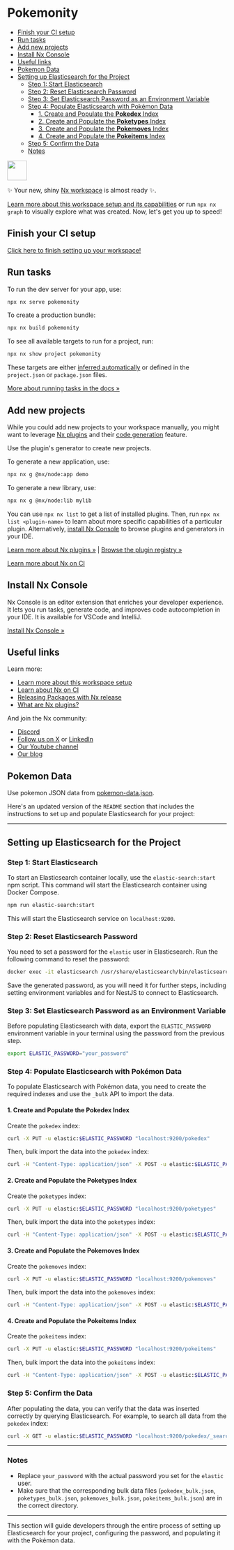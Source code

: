 # Pokemonity<!-- omit in toc -->

- [Finish your CI setup](#finish-your-ci-setup)
- [Run tasks](#run-tasks)
- [Add new projects](#add-new-projects)
- [Install Nx Console](#install-nx-console)
- [Useful links](#useful-links)
- [Pokemon Data](#pokemon-data)
- [Setting up Elasticsearch for the Project](#setting-up-elasticsearch-for-the-project)
	- [Step 1: Start Elasticsearch](#step-1-start-elasticsearch)
	- [Step 2: Reset Elasticsearch Password](#step-2-reset-elasticsearch-password)
	- [Step 3: Set Elasticsearch Password as an Environment Variable](#step-3-set-elasticsearch-password-as-an-environment-variable)
	- [Step 4: Populate Elasticsearch with Pokémon Data](#step-4-populate-elasticsearch-with-pokémon-data)
		- [1. Create and Populate the **Pokedex** Index](#1-create-and-populate-the-pokedex-index)
		- [2. Create and Populate the **Poketypes** Index](#2-create-and-populate-the-poketypes-index)
		- [3. Create and Populate the **Pokemoves** Index](#3-create-and-populate-the-pokemoves-index)
		- [4. Create and Populate the **Pokeitems** Index](#4-create-and-populate-the-pokeitems-index)
	- [Step 5: Confirm the Data](#step-5-confirm-the-data)
	- [Notes](#notes)

<a alt="Nx logo" href="https://nx.dev" target="_blank" rel="noreferrer"><img src="https://raw.githubusercontent.com/nrwl/nx/master/images/nx-logo.png" width="45"></a>

✨ Your new, shiny [Nx workspace](https://nx.dev) is almost ready ✨.

[Learn more about this workspace setup and its capabilities](https://nx.dev/nx-api/node?utm_source=nx_project&amp;utm_medium=readme&amp;utm_campaign=nx_projects) or run `npx nx graph` to visually explore what was created. Now, let's get you up to speed!

## Finish your CI setup

[Click here to finish setting up your workspace!](https://cloud.nx.app/connect/xkq5Mp0XQO)


## Run tasks

To run the dev server for your app, use:

```sh
npx nx serve pokemonity
```

To create a production bundle:

```sh
npx nx build pokemonity
```

To see all available targets to run for a project, run:

```sh
npx nx show project pokemonity
```
        
These targets are either [inferred automatically](https://nx.dev/concepts/inferred-tasks?utm_source=nx_project&utm_medium=readme&utm_campaign=nx_projects) or defined in the `project.json` or `package.json` files.

[More about running tasks in the docs &raquo;](https://nx.dev/features/run-tasks?utm_source=nx_project&utm_medium=readme&utm_campaign=nx_projects)

## Add new projects

While you could add new projects to your workspace manually, you might want to leverage [Nx plugins](https://nx.dev/concepts/nx-plugins?utm_source=nx_project&utm_medium=readme&utm_campaign=nx_projects) and their [code generation](https://nx.dev/features/generate-code?utm_source=nx_project&utm_medium=readme&utm_campaign=nx_projects) feature.

Use the plugin's generator to create new projects.

To generate a new application, use:

```sh
npx nx g @nx/node:app demo
```

To generate a new library, use:

```sh
npx nx g @nx/node:lib mylib
```

You can use `npx nx list` to get a list of installed plugins. Then, run `npx nx list <plugin-name>` to learn about more specific capabilities of a particular plugin. Alternatively, [install Nx Console](https://nx.dev/getting-started/editor-setup?utm_source=nx_project&utm_medium=readme&utm_campaign=nx_projects) to browse plugins and generators in your IDE.

[Learn more about Nx plugins &raquo;](https://nx.dev/concepts/nx-plugins?utm_source=nx_project&utm_medium=readme&utm_campaign=nx_projects) | [Browse the plugin registry &raquo;](https://nx.dev/plugin-registry?utm_source=nx_project&utm_medium=readme&utm_campaign=nx_projects)


[Learn more about Nx on CI](https://nx.dev/ci/intro/ci-with-nx#ready-get-started-with-your-provider?utm_source=nx_project&utm_medium=readme&utm_campaign=nx_projects)

## Install Nx Console

Nx Console is an editor extension that enriches your developer experience. It lets you run tasks, generate code, and improves code autocompletion in your IDE. It is available for VSCode and IntelliJ.

[Install Nx Console &raquo;](https://nx.dev/getting-started/editor-setup?utm_source=nx_project&utm_medium=readme&utm_campaign=nx_projects)

## Useful links

Learn more:

- [Learn more about this workspace setup](https://nx.dev/nx-api/node?utm_source=nx_project&amp;utm_medium=readme&amp;utm_campaign=nx_projects)
- [Learn about Nx on CI](https://nx.dev/ci/intro/ci-with-nx?utm_source=nx_project&utm_medium=readme&utm_campaign=nx_projects)
- [Releasing Packages with Nx release](https://nx.dev/features/manage-releases?utm_source=nx_project&utm_medium=readme&utm_campaign=nx_projects)
- [What are Nx plugins?](https://nx.dev/concepts/nx-plugins?utm_source=nx_project&utm_medium=readme&utm_campaign=nx_projects)

And join the Nx community:
- [Discord](https://go.nx.dev/community)
- [Follow us on X](https://twitter.com/nxdevtools) or [LinkedIn](https://www.linkedin.com/company/nrwl)
- [Our Youtube channel](https://www.youtube.com/@nxdevtools)
- [Our blog](https://nx.dev/blog?utm_source=nx_project&utm_medium=readme&utm_campaign=nx_projects)

## Pokemon Data

Use pokemon JSON data from [pokemon-data.json](https://github.com/Purukitto/pokemon-data.json).

Here's an updated version of the `README` section that includes the instructions to set up and populate Elasticsearch for your project:

---

## Setting up Elasticsearch for the Project

### Step 1: Start Elasticsearch

To start an Elasticsearch container locally, use the `elastic-search:start` npm script. This command will start the Elasticsearch container using Docker Compose.

```bash
npm run elastic-search:start
```

This will start the Elasticsearch service on `localhost:9200`.

### Step 2: Reset Elasticsearch Password

You need to set a password for the `elastic` user in Elasticsearch. Run the following command to reset the password:

```bash
docker exec -it elasticsearch /usr/share/elasticsearch/bin/elasticsearch-reset-password -u elastic
```

Save the generated password, as you will need it for further steps, including setting environment variables and for NestJS to connect to Elasticsearch.

### Step 3: Set Elasticsearch Password as an Environment Variable

Before populating Elasticsearch with data, export the `ELASTIC_PASSWORD` environment variable in your terminal using the password from the previous step.

```bash
export ELASTIC_PASSWORD="your_password"
```

### Step 4: Populate Elasticsearch with Pokémon Data

To populate Elasticsearch with Pokémon data, you need to create the required indexes and use the `_bulk` API to import the data.

#### 1. Create and Populate the **Pokedex** Index

Create the `pokedex` index:

```bash
curl -X PUT -u elastic:$ELASTIC_PASSWORD "localhost:9200/pokedex"
```

Then, bulk import the data into the `pokedex` index:

```bash
curl -H "Content-Type: application/json" -X POST -u elastic:$ELASTIC_PASSWORD "localhost:9200/pokedex/_bulk?pretty" --data-binary "@pokedex_bulk.json"
```

#### 2. Create and Populate the **Poketypes** Index

Create the `poketypes` index:

```bash
curl -X PUT -u elastic:$ELASTIC_PASSWORD "localhost:9200/poketypes"
```

Then, bulk import the data into the `poketypes` index:

```bash
curl -H "Content-Type: application/json" -X POST -u elastic:$ELASTIC_PASSWORD "localhost:9200/poketypes/_bulk?pretty" --data-binary "@poketypes_bulk.json"
```

#### 3. Create and Populate the **Pokemoves** Index

Create the `pokemoves` index:

```bash
curl -X PUT -u elastic:$ELASTIC_PASSWORD "localhost:9200/pokemoves"
```

Then, bulk import the data into the `pokemoves` index:

```bash
curl -H "Content-Type: application/json" -X POST -u elastic:$ELASTIC_PASSWORD "localhost:9200/pokemoves/_bulk?pretty" --data-binary "@pokemoves_bulk.json"
```

#### 4. Create and Populate the **Pokeitems** Index

Create the `pokeitems` index:

```bash
curl -X PUT -u elastic:$ELASTIC_PASSWORD "localhost:9200/pokeitems"
```

Then, bulk import the data into the `pokeitems` index:

```bash
curl -H "Content-Type: application/json" -X POST -u elastic:$ELASTIC_PASSWORD "localhost:9200/pokeitems/_bulk?pretty" --data-binary "@pokeitems_bulk.json"
```

### Step 5: Confirm the Data

After populating the data, you can verify that the data was inserted correctly by querying Elasticsearch. For example, to search all data from the `pokedex` index:

```bash
curl -X GET -u elastic:$ELASTIC_PASSWORD "localhost:9200/pokedex/_search?pretty"
```

---

### Notes

- Replace `your_password` with the actual password you set for the `elastic` user.
- Make sure that the corresponding bulk data files (`pokedex_bulk.json`, `poketypes_bulk.json`, `pokemoves_bulk.json`, `pokeitems_bulk.json`) are in the correct directory.

---

This section will guide developers through the entire process of setting up Elasticsearch for your project, configuring the password, and populating it with the Pokémon data.
